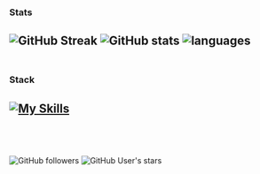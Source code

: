 ### Stats
![GitHub Streak](https://github-readme-streak-stats.herokuapp.com/?user=heartshapedbox&theme=tokyonight_duo&background=0d1117&stroke=0d1117&fire=orange&hide_border=true&hide_longest_streak=true&card_width=250)
![GitHub stats](https://github-readme-stats.vercel.app/api?username=heartshapedbox&show_icons=true&hide_title=true&hide_rank=true&hide=contribs&theme=tokyonight&bg_color=90,0d1117,161d28&hide_border=true&card_width=200) ![languages](https://github-readme-stats.vercel.app/api/top-langs/?username=heartshapedbox&layout=compact&hide_progress=true&theme=tokyonight&bg_color=90,0d1117,161d28&hide_border=true&card_width=100)
<br />
<br />
-
### Stack
[![My Skills](https://skillicons.dev/icons?i=html,css,js,jquery,python,django,vscode,github,git,ps&perline=10&theme=dark)]()
<br />
<br />
-
<br />

![GitHub followers](https://img.shields.io/github/followers/heartshapedbox?color=5955E8&logo=github&style=flat) ![GitHub User's stars](https://img.shields.io/github/stars/heartshapedbox?color=5955E8&label=stars%20earned&logo=github&style=flat)

<!---
heartshapedbox/heartshapedbox is a ✨ special ✨ repository because its `README.md` (this file) appears on your GitHub profile.
You can click the Preview link to take a look at your changes.
--->
